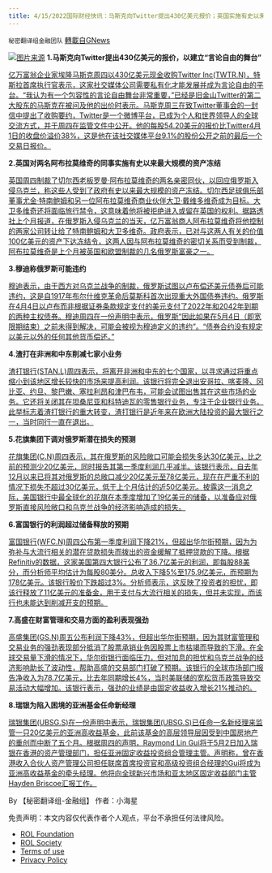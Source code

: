 ```yaml
---
title: 4/15/2022国际财经快讯：马斯克向Twitter提出430亿美元报价；英国实施有史以来最大规模资产冻结
---
```

`秘密翻译组金融团队` [轉載自GNews](https://gnews.org/zh-hans/2351697/)

![](https://assets.gnews.org/wp-content/uploads/2022/04/图片1-81.png)[图片来源](https://www.reuters.com/)
**1.马斯克向Twitter提出430亿美元的报价，以建立“言论自由的舞台”**

[亿万富翁企业家埃隆马斯克周四以430亿美元现金收购Twitter Inc(TWTR.N)，特斯拉首席执行官表示，这家社交媒体公司需要私有化才能发展并成为言论自由的平台。“我认为有一个包容性的言论自由舞台非常重要，”已经是旧金山Twitter的第二大股东的马斯克在被问及他的出价时表示。马斯克周三在致Twitter董事会的一封信中提出了收购要约，Twitter是一个微博平台，已成为个人和世界领导人的全球交流方式，并于周四在监管文件中公开。他的每股54.20美元的报价比Twitter4月1日的收盘价溢价38%，这是他在该社交媒体平台9.1%的股份公开之前的最后一个交易日报价。](https://www.reuters.com/technology/elon-musk-offers-buy-twitter-5420-per-share-2022-04-14/)

**2.英国对两名阿布拉莫维奇的同事实施有史以来最大规模的资产冻结**

[英国周四制裁了切尔西老板罗曼·阿布拉莫维奇的两名亲密同伙，以回应俄罗斯入侵乌克兰，称这些人受到了政府有史以来最大规模的资产冻结。切尔西足球俱乐部董事尤金·特南鲍姆和另一位阿布拉莫维奇商业伙伴大卫·戴维多维奇成为目标。大卫多维奇还将面临旅行禁令，这意味着他将被拒绝进入或留在英国的权利。据路透社上个月报道，在俄罗斯入侵乌克兰的当天，亿万富翁商人阿布拉莫维奇将他控制的两家公司转让给了特南鲍姆和大卫多维奇。政府表示，已对与这两人有关的价值100亿美元的资产下达冻结令，这两人因与阿布拉莫维奇的密切关系而受到制裁，阿布拉莫维奇是上个月被英国和欧盟制裁的几名俄罗斯富豪之一。](https://www.reuters.com/world/uk/uk-adds-two-further-listings-under-russia-sanctions-regime-2022-04-14/)

**3.穆迪称俄罗斯可能违约**

[穆迪表示，由于西方对乌克兰战争的制裁，俄罗斯试图以卢布偿还美元债券后可能违约，这是自1917年布尔什维克革命后莫斯科首次出现重大外国债券违约。俄罗斯在4月4日以卢布而非根据证券条款规定支付的美元支付了2022年和2042年到期的两种主权债券。穆迪周四在一份声明中表示，俄罗斯“因此如果在5月4日（即宽限期结束）之前未得到解决，可能会被视为穆迪定义的违约”。“债券合约没有规定以美元以外的任何其他货币偿还。”](https://www.reuters.com/world/europe/moodys-says-russia-may-be-default-dollar-bonds-2022-04-15/)

**4.渣打在非洲和中东削减七家小业务**

[渣打银行(STAN.L)周四表示，将离开非洲和中东的七个国家，以寻求通过将重点缩小到该地区增长较快的市场来提高利润。该银行将完全退出安哥拉、喀麦隆、冈比亚、约旦、黎巴嫩、塞拉利昂和津巴布韦，可能会试图出售其在这些市场的业务。它还将关闭其在坦桑尼亚和科特迪瓦的零售银行业务，专注于企业银行业务。此举标志着渣打银行的重大转变，渣打银行是近年来在欧洲大陆投资的最大银行之一，当时同行一直在退出。](https://www.reuters.com/business/stanchart-exits-7-markets-africa-middle-east-2022-04-14/)

**5.花旗集团下调对俄罗斯潜在损失的预测**

[花旗集团(C.N)周四表示，其在俄罗斯的风险敞口可能会损失多达30亿美元，比之前的预测少20亿美元，同时报告其第一季度利润几乎减半。该银行表示，自去年12月以来已将其对俄罗斯的总敞口减少20亿美元至78亿美元，现在在严重不利的情况下损失不超过30亿美元，低于上个月估计的近50亿美元。披露这一消息之际，美国银行中最全球化的花旗在本季度增加了19亿美元的储备，以准备应对俄罗斯直接风险敞口和乌克兰战争的经济影响造成的损失。](https://www.reuters.com/business/finance/citigroup-profit-sinks-46-loan-loss-provisions-dealmaking-slump-2022-04-14/)

**6.富国银行的利润超过储备释放的预期**

[富国银行(WFC.N)周四公布第一季度利润下降21%，但超出华尔街预期，因为为弥补与大流行相关的潜在贷款损失而拨出的资金缓解了抵押贷款的下降。根据Refinitiv的数据，这家美国第四大银行公布了36.7亿美元的利润，即每股88美分，而分析师平均估计为每股80美分。总收入下降5%至175.9亿美元，而预期为178亿美元。该银行股价下跌超过3%。分析师表示，这反映了投资者的担忧，即该行释放了11亿美元的准备金，用于支付与大流行相关的损失，但并未实现，而该行也未能达到削减开支的预期。](https://www.reuters.com/business/wells-fargo-quarterly-profit-drops-nearly-21-2022-04-14/)

**7.高盛在财富管理和交易方面的盈利表现强劲**

[高盛集团(GS.N)周五公布利润下降43%，但超出华尔街预期，因为其财富管理和交易业务的强劲表现部分抵消了股票承销业务因股票上市枯竭而导致的下滑。在全球交易量下滑的情况下，华尔街银行面临压力，但对加息的担忧和乌克兰战争的经济影响助长了波动性，帮助高盛的交易部门打破了预期。该银行的全球市场部门报告净收入为78.7亿美元，比去年同期增长4%，当时美联储的宽松货币政策导致交易活动大幅增加。该银行表示，强劲的业绩是由固定收益收入增长21%推动的。](https://www.reuters.com/business/finance/goldman-sachs-profit-nearly-halves-slowdown-dealmaking-2022-04-14/)

**8.瑞银为陷入困境的亚洲基金任命新经理**

[瑞银集团(UBSG.S)在一份声明中表示，瑞银集团(UBSG.S)已任命一名新经理来监管一只20亿美元的亚洲高收益基金，此前该基金的高层领导层因受到中国房地产的重创而中断了五个月。根据周四的声明，Raymond Lin Gui将于5月2日加入瑞银在香港的资产管理部门，担任亚洲固定收益投资组合管理主管。声明称，曾在香港收入合伙人资产管理公司担任联席首席投资官和高级投资组合经理的Gui将成为亚洲高收益基金的牵头经理。他将向全球新兴市场和亚太地区固定收益部门主管Hayden Briscoe汇报工作。](https://www.reuters.com/business/ubs-names-new-manager-embattled-asia-fund-2022-04-14/)

By 【秘密翻译组-金融组】
作者：小海星

 

免责声明：本文内容仅代表作者个人观点，平台不承担任何法律风险。

- [ROL Foundation](https://rolfoundation.org/)
- [ROL Society](https://rolsociety.org/)
- [Terms of use](https://gnews.org/terms-of-use-3/)
- [Privacy Policy](https://gnews.org/privacy-policy/)
